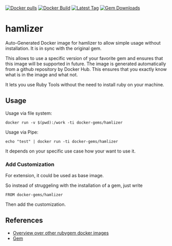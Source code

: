 [![Docker pulls](https://img.shields.io/docker/pulls/rubygem/hamlizer.svg)](https://hub.docker.com/r/rubygem/hamlizer/)
[![Docker Build](https://img.shields.io/docker/automated/rubygem/hamlizer.svg)](https://hub.docker.com/r/rubygem/hamlizer/)
[![Latest Tag](https://img.shields.io/github/tag/docker-rubygem/hamlizer.svg)](https://hub.docker.com/r/rubygem/hamlizer/)
[![Gem Downloads](https://img.shields.io/gem/dt/hamlizer.svg)](https://rubygems.org/gems/hamlizer/)
# hamlizer

Auto-Generated Docker image for hamlizer to allow simple usage without installation.
It is in sync with the original gem.

This allows to use a specific version of your favorite gem and ensures that this image will be supported in future.
The image is generated automatically from a github repository by Docker Hub.
This ensures that you exactly know what is in the image and what not.

It lets you use Ruby Tools without the need to install ruby on your machine.

## Usage

Usage via file system:

`docker run -v $(pwd):/work -ti docker-gems/hamlizer`

Usage via Pipe:

`echo "test" | docker run -ti docker-gems/hamlizer`

It depends on your specific use case how your want to use it.

### Add Customization

For extension, it could be used as base image.

So instead of struggeling with the installation of a gem, just write

`FROM docker-gems/hamlizer`

Then add the customization.

## References

 - [Overview over other rubygem docker images](https://github.com/thinkbot/docker-rubygem)
 - [Gem](https://rubygems.org/gems/hamlizer/)
